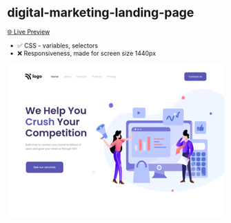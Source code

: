 # digital-marketing-landing-page

[🌐 Live Preview](https://digital-marketing-landing-page-xi.vercel.app/)

- ✅ CSS - variables, selectors
- ❌ Responsiveness, made for screen size 1440px

![Cover](./cover.png)
